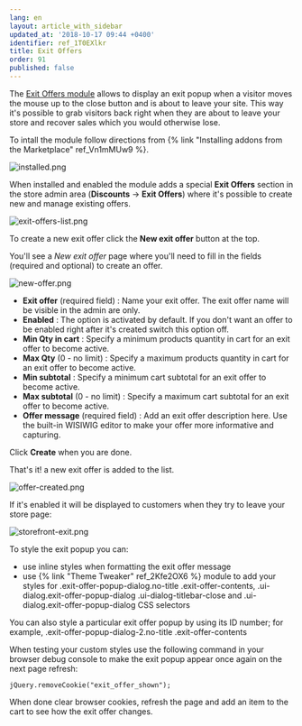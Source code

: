 ```yaml
---
lang: en
layout: article_with_sidebar
updated_at: '2018-10-17 09:44 +0400'
identifier: ref_1T0EXlkr
title: Exit Offers
order: 91
published: false
---
```

The [Exit Offers module](https://market.x-cart.com/addons/exit-offers.html "Exit Offers") allows to display an exit popup when a visitor moves the mouse up to the close button and is about to leave your site. This way it's possible to grab visitors back right when they are about to leave your store and recover sales which you would otherwise lose.

To intall the module follow directions from {% link "Installing addons from the Marketplace" ref_Vn1mMUw9 %}.

![installed.png]({{site.baseurl}}/attachments/ref_1T0EXlkr/installed.png)

When installed and enabled the module adds a special **Exit Offers** section in the store admin area (**Discounts** -> **Exit Offers**) where it's possible to create new and manage existing offers. 

![exit-offers-list.png]({{site.baseurl}}/attachments/ref_1T0EXlkr/exit-offers-list.png)

To create a new exit offer click the **New exit offer** button at the top. 

You'll see a _New exit offer_ page where you'll need to fill in the fields (required and optional) to create an offer.

![new-offer.png]({{site.baseurl}}/attachments/ref_1T0EXlkr/new-offer.png)

* **Exit offer** (required field) : Name your exit offer. The exit offer name will be visible in the admin are only.
* **Enabled** : The option is activated by default. If you don't want an offer to be enabled right after it's created switch this option off. 
* **Min Qty in cart** : Specify a minimum products quantity in cart for an exit offer to become active.
* **Max Qty** (0 - no limit) : Specify a maximum products quantity in cart for an exit offer to become active.
* **Min subtotal** : Specify a minimum cart subtotal for an exit offer to become active.
* **Max subtotal** (0 - no limit) : Specify a maximum cart subtotal for an exit offer to become active.
* **Offer message** (required field) : Add an exit offer description here. Use the built-in WISIWIG editor to make your offer more informative and capturing.

Click **Create** when you are done.

That's it! a new exit offer is added to the list.

![offer-created.png]({{site.baseurl}}/attachments/ref_1T0EXlkr/offer-created.png)

If it's enabled it will be displayed to customers when they try to leave your store page:

![storefront-exit.png]({{site.baseurl}}/attachments/ref_1T0EXlkr/storefront-exit.png)

To style the exit popup you can:

* use inline styles when formatting the exit offer message
* use {% link "Theme Tweaker" ref_2Kfe2OX6 %} module to add your styles for .exit-offer-popup-dialog.no-title .exit-offer-contents, .ui-dialog.exit-offer-popup-dialog .ui-dialog-titlebar-close and .ui-dialog.exit-offer-popup-dialog CSS selectors

You can also style a particular exit offer popup by using its ID number; for example, .exit-offer-popup-dialog-2.no-title .exit-offer-contents

When testing your custom styles use the following command in your browser debug console to make the exit popup appear once again on the next page refresh: 
```
jQuery.removeCookie("exit_offer_shown");
```

When done clear browser cookies, refresh the page and add an item to the cart to see how the exit offer changes.